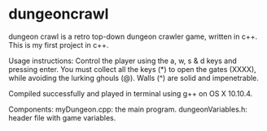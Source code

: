 # dungeoncrawl

dungeon crawl is a retro top-down dungeon crawler game, written in c++. This is my first project in c++. 

Usage instructions:
Control the player using the a, w, s & d keys and pressing enter. You must collect all the keys (*) to open the gates (XXXX), while avoiding the lurking ghouls (@). Walls (^) are solid and impenetrable.

Compiled successfully and played in terminal using g++ on OS X 10.10.4.

Components:
myDungeon.cpp: the main program.
dungeonVariables.h: header file with game variables.